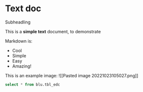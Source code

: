 # Text doc

Subheadling

This is a **simple text** document, to demonstrate 

Markdown is:
- Cool
- Simple
- Easy
- Amazing!

This is an example image:
![[Pasted image 20221023105027.png]]

```SQL
select * from blu.tbl_edc
```

